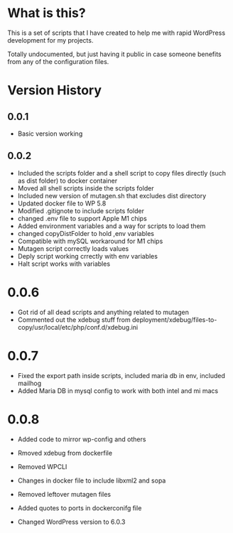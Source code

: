 # What is this?

This is a set of scripts that I have created to help me with rapid WordPress
development for my projects.

Totally undocumented, but just having it public in case someone benefits from
any of the configuration files.

# Version History

## 0.0.1 

* Basic version working

## 0.0.2

* Included the scripts folder and a shell script to copy files directly (such as dist folder) to docker container
* Moved all shell scripts inside the scripts folder
* Included new version of mutagen.sh that excludes dist directory
* Updated docker file to WP 5.8
* Modified .gitignote to include scripts folder
* changed .env file to support Apple M1 chips
* Added environment variables and a way for scripts to load them 
* changed copyDistFolder to hold ,env variables
* Compatible with mySQL workaround for M1 chips
* Mutagen script correctly loads values
* Deply script working crrectly with env variables
* Halt script works with variables

# 0.0.6

* Got rid of all dead scripts and anything related to mutagen
* Commented out the xdebug stuff from deployment/xdebug/files-to-copy/usr/local/etc/php/conf.d/xdebug.ini

# 0.0.7

* Fixed the export path inside scripts, included maria db in env, included mailhog
* Added Maria DB in mysql config to work with both intel and mi macs

# 0.0.8

* Added code to mirror wp-config and others
* Rmoved xdebug from dockerfile
* Removed WPCLI

* Changes in docker file to include libxml2 and sopa
* Removed leftover mutagen files
* Added quotes to ports in dockerconifg file
* Changed WordPress version to 6.0.3
